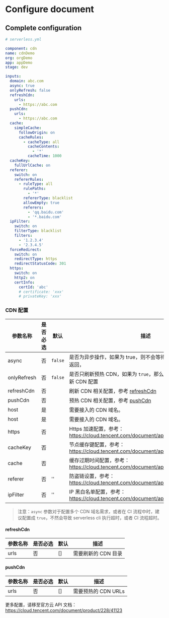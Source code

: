 # Configure document

## Complete configuration

```yml
# serverless.yml

component: cdn
name: cdnDemo
org: orgDemo
app: appDemo
stage: dev

inputs:
  domain: abc.com
  async: true
  onlyRefresh: false
  refreshCdn:
    urls:
      - https://abc.com
  pushCdn:
    urls:
      - https://abc.com
  cache:
    simpleCache:
      followOrigin: on
      cacheRules:
        - cacheType: all
          cacheContents:
            - '*'
          cacheTime: 1000
  cacheKey:
    fullUrlCache: on
  referer:
    switch: on
    refererRules:
      - ruleType: all
        rulePaths:
          - '*'
        refererType: blacklist
        allowEmpty: true
        referers:
          - 'qq.baidu.com'
          - '*.baidu.com'
  ipFilter:
    switch: on
    filterType: blacklist
    filters:
      - '1.2.3.4'
      - '2.3.4.5'
  forceRedirect:
    switch: on
    redirectType: https
    redirectStatusCode: 301
  https:
    switch: on
    http2: on
    certInfo:
      certId: 'abc'
      # certificate: 'xxx'
      # privateKey: 'xxx'
```

### CDN 配置

| 参数名称    | 是否必选 | 默认    | 描述                                                                              |
| ----------- | -------- | ------- | --------------------------------------------------------------------------------- |
| async       | 否       | `false` | 是否为异步操作，如果为 true，则不会等待 CDN 创建或更新成功再返回，                |
| onlyRefresh | 否       | `false` | 是否只刷新预热 CDN，如果为 `true`，那么只进行刷新操作，不会更新 CDN 配置          |
| refreshCdn  | 否       |         | 刷新 CDN 相关配置，参考 [refreshCdn](#refreshCdn)                                 |
| pushCdn     | 否       |         | 预热 CDN 相关配置，参考 [pushCdn](#pushCdn)                                       |
| host        | 是       |         | 需要接入的 CDN 域名。                                                             |
| host        | 是       |         | 需要接入的 CDN 域名。                                                             |
| https       | 否       |         | Https 加速配置，参考：https://cloud.tencent.com/document/api/228/30987#Https      |
| cacheKey    | 否       |         | 节点缓存键配置，参考：https://cloud.tencent.com/document/api/228/30987#CacheKey   |
| cache       | 否       |         | 缓存过期时间配置，参考： https://cloud.tencent.com/document/api/228/30987#Cache   |
| referer     | 否       | ''      | 防盗链设置，参考： https://cloud.tencent.com/document/api/228/30987#Referer       |
| ipFilter    | 否       | ''      | IP 黑白名单配置，参考： https://cloud.tencent.com/document/api/228/30987#IpFilter |

> 注意：`async` 参数对于配置多个 CDN 域名需求，或者在 CI 流程中时，建议配置成 `true`，不然会导致 serverless cli 执行超时，或者 CI 流程超时。

#### refreshCdn

| 参数名称 | 是否必选 | 默认 | 描述                |
| -------- | -------- | ---- | ------------------- |
| urls     | 否       | []   | 需要刷新的 CDN 目录 |

#### pushCdn

| 参数名称 | 是否必选 | 默认 | 描述                |
| -------- | -------- | ---- | ------------------- |
| urls     | 否       | []   | 需要预热的 CDN URLs |

更多配置，请移至官方云 API 文档：https://cloud.tencent.com/document/product/228/41123
